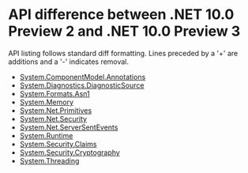 # API difference between .NET 10.0 Preview 2 and .NET 10.0 Preview 3

API listing follows standard diff formatting.
Lines preceded by a '+' are additions and a '-' indicates removal.

* [System.ComponentModel.Annotations](10.0-preview3_System.ComponentModel.Annotations.md)
* [System.Diagnostics.DiagnosticSource](10.0-preview3_System.Diagnostics.DiagnosticSource.md)
* [System.Formats.Asn1](10.0-preview3_System.Formats.Asn1.md)
* [System.Memory](10.0-preview3_System.Memory.md)
* [System.Net.Primitives](10.0-preview3_System.Net.Primitives.md)
* [System.Net.Security](10.0-preview3_System.Net.Security.md)
* [System.Net.ServerSentEvents](10.0-preview3_System.Net.ServerSentEvents.md)
* [System.Runtime](10.0-preview3_System.Runtime.md)
* [System.Security.Claims](10.0-preview3_System.Security.Claims.md)
* [System.Security.Cryptography](10.0-preview3_System.Security.Cryptography.md)
* [System.Threading](10.0-preview3_System.Threading.md)

